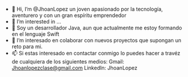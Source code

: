 - 👋 Hi, I’m @JhoanLopez un joven  apasionado por la tecnología, aventurero y con un gran espíritu emprendedor 
- 👀 I’m interested in ...
- 🌱 Soy un desarrollador Java, aun que actualmente me estoy formando en el lenguaje Swift 
- 💞️ I’m interesado en colaborar con nuevos proyectos que supongan un reto para mi.
- 📫  Si estas interesado en contactar conmigo lo puedes hacer a travéz de cualquiera de los siguientes medios:
      Gmail: Jhoanlopezclase@gmail.com
      LinkedIn:  JhoanLopez
      
<!---
JhoanLopez/JhoanLopez is a ✨ special ✨ repository because its `README.md` (this file) appears on your GitHub profile.
You can click the Preview link to take a look at your changes.
--->
